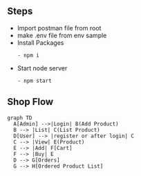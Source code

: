 ## Steps
- Import postman file from root
- make .env file from env sample
- Install Packages
    ```
    - npm i
    ```
- Start node server
    ```
    - npm start
    ```
## Shop Flow

```mermaid
graph TD
  A[Admin] -->|Login| B(Add Product)
  B --> |List| C(List Product)
  D[User] --> |register or after login| C	
  C --> |View| E(Product)
  E --> |Add| F[Cart]
  F --> |Buy| E
  D --> G[Orders]
  G --> H[Ordered Product List]
```